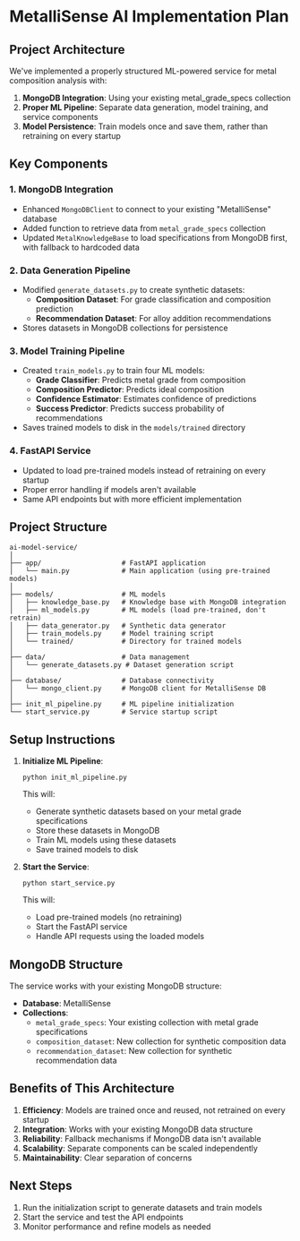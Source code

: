 # MetalliSense AI Implementation Plan

## Project Architecture

We've implemented a properly structured ML-powered service for metal composition analysis with:

1. **MongoDB Integration**: Using your existing metal_grade_specs collection
2. **Proper ML Pipeline**: Separate data generation, model training, and service components
3. **Model Persistence**: Train models once and save them, rather than retraining on every startup

## Key Components

### 1. MongoDB Integration
- Enhanced `MongoDBClient` to connect to your existing "MetalliSense" database
- Added function to retrieve data from `metal_grade_specs` collection
- Updated `MetalKnowledgeBase` to load specifications from MongoDB first, with fallback to hardcoded data

### 2. Data Generation Pipeline
- Modified `generate_datasets.py` to create synthetic datasets:
  - **Composition Dataset**: For grade classification and composition prediction
  - **Recommendation Dataset**: For alloy addition recommendations
- Stores datasets in MongoDB collections for persistence

### 3. Model Training Pipeline
- Created `train_models.py` to train four ML models:
  - **Grade Classifier**: Predicts metal grade from composition
  - **Composition Predictor**: Predicts ideal composition
  - **Confidence Estimator**: Estimates confidence of predictions
  - **Success Predictor**: Predicts success probability of recommendations
- Saves trained models to disk in the `models/trained` directory

### 4. FastAPI Service
- Updated to load pre-trained models instead of retraining on every startup
- Proper error handling if models aren't available
- Same API endpoints but with more efficient implementation

## Project Structure

```
ai-model-service/
│
├── app/                    # FastAPI application
│   └── main.py             # Main application (using pre-trained models)
│
├── models/                 # ML models
│   ├── knowledge_base.py   # Knowledge base with MongoDB integration
│   ├── ml_models.py        # ML models (load pre-trained, don't retrain)
│   ├── data_generator.py   # Synthetic data generator
│   ├── train_models.py     # Model training script
│   └── trained/            # Directory for trained models
│
├── data/                   # Data management
│   └── generate_datasets.py # Dataset generation script
│
├── database/               # Database connectivity
│   └── mongo_client.py     # MongoDB client for MetalliSense DB
│
├── init_ml_pipeline.py     # ML pipeline initialization
└── start_service.py        # Service startup script
```

## Setup Instructions

1. **Initialize ML Pipeline**:
   ```
   python init_ml_pipeline.py
   ```
   This will:
   - Generate synthetic datasets based on your metal grade specifications
   - Store these datasets in MongoDB
   - Train ML models using these datasets
   - Save trained models to disk

2. **Start the Service**:
   ```
   python start_service.py
   ```
   This will:
   - Load pre-trained models (no retraining)
   - Start the FastAPI service
   - Handle API requests using the loaded models

## MongoDB Structure

The service works with your existing MongoDB structure:

- **Database**: MetalliSense
- **Collections**:
  - `metal_grade_specs`: Your existing collection with metal grade specifications
  - `composition_dataset`: New collection for synthetic composition data
  - `recommendation_dataset`: New collection for synthetic recommendation data

## Benefits of This Architecture

1. **Efficiency**: Models are trained once and reused, not retrained on every startup
2. **Integration**: Works with your existing MongoDB data structure
3. **Reliability**: Fallback mechanisms if MongoDB data isn't available
4. **Scalability**: Separate components can be scaled independently
5. **Maintainability**: Clear separation of concerns

## Next Steps

1. Run the initialization script to generate datasets and train models
2. Start the service and test the API endpoints
3. Monitor performance and refine models as needed
